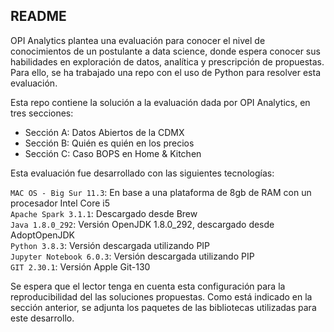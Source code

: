## README

OPI Analytics plantea una evaluación para conocer el nivel de conocimientos de un postulante a data science, donde espera conocer sus habilidades en exploración de datos, analítica y prescripción de propuestas. Para ello, se ha trabajado una repo con el uso de Python para resolver esta evaluación. 

Esta repo contiene la solución a la evaluación dada por OPI Analytics, en tres secciones:

- Sección A: Datos Abiertos de la CDMX
- Sección B: Quién es quién en los precios
- Sección C: Caso BOPS en Home & Kitchen

Esta evaluación fue desarrollado con las siguientes tecnologías:

`MAC OS - Big Sur 11.3`: En base a una plataforma de 8gb de RAM con un procesador Intel Core i5  
`Apache Spark 3.1.1`: Descargado desde Brew  
`Java 1.8.0_292`: Versión OpenJDK 1.8.0_292, descargado desde AdoptOpenJDK  
`Python 3.8.3`: Versión descargada utilizando PIP  
`Jupyter Notebook 6.0.3`: Versión descargada utilizando PIP  
`GIT 2.30.1`: Versión Apple Git-130  

Se espera que el lector tenga en cuenta esta configuración para la reproducibilidad del las soluciones propuestas. Como está indicado en la sección anterior, se adjunta los paquetes de las bibliotecas utilizadas para este desarrollo.